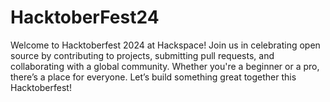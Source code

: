 # HacktoberFest24
Welcome to Hacktoberfest 2024 at Hackspace! Join us in celebrating open source by contributing to projects, submitting pull requests, and collaborating with a global community. Whether you're a beginner or a pro, there’s a place for everyone. Let’s build something great together this Hacktoberfest!
